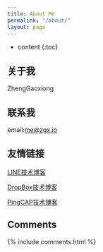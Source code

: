 ```yaml
---
title: About Me
permalink: "/about/"
layout: page
---
```


* content
{:toc}

## 关于我
ZhengGaoxiong

## 联系我
email:me@zgx.io


## 友情链接

[LINE技术博客](https://engineering.linecorp.com/zh-hant/blog/)  

[DropBox技术博客](https://dropbox.tech/)  

[PingCAP技术博客](https://pingcap.com/zh/blog/)  



## Comments

{% include comments.html %}